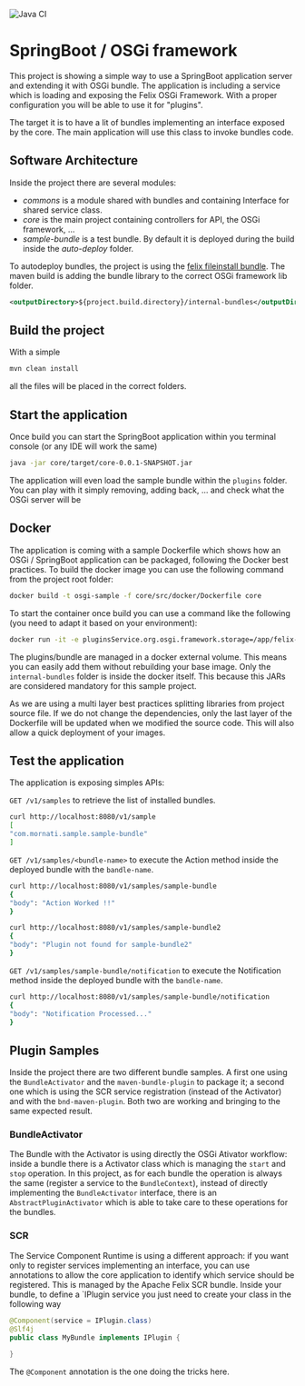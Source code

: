 ![Java CI](https://github.com/mmornati/springboot-osgi-sample/workflows/Java%20CI/badge.svg?branch=main)

# SpringBoot / OSGi framework
This project is showing a simple way to use a SpringBoot application server and extending it with OSGi bundle.
The application is including a service which is loading and exposing the Felix OSGi Framework. With a proper configuration you will be able to use it for "plugins".

The target it is to have a lit of bundles implementing an interface exposed by the core. The main application will use this class to invoke bundles code.

## Software Architecture
Inside the project there are several modules:
* *commons* is a module shared with bundles and containing Interface for shared service class.
* *core* is the main project containing controllers for API, the OSGi framework, ...
* *sample-bundle* is a test bundle. By default it is deployed during the build inside the *auto-deploy* folder.

To autodeploy bundles, the project is using the [felix fileinstall bundle](https://felix.apache.org/documentation/subprojects/apache-felix-file-install.html). The maven build is adding the bundle library to the correct OSGi framework lib folder.
```xml
<outputDirectory>${project.build.directory}/internal-bundles</outputDirectory>
```

## Build the project
With a simple
```bash
mvn clean install
```
all the files will be placed in the correct folders.

## Start the application
Once build you can start the SpringBoot application within you terminal console (or any IDE will work the same)
```bash
java -jar core/target/core-0.0.1-SNAPSHOT.jar
```

The application will even load the sample bundle within the `plugins` folder.
You can play with it simply removing, adding back, ... and check what the OSGi server will be

## Docker
The application is coming with a sample Dockerfile which shows how an OSGi / SpringBoot application can be packaged, following the Docker best practices.
To build the docker image you can use the following command from the project root folder:
```bash 
docker build -t osgi-sample -f core/src/docker/Dockerfile core
```

To start the container once build you can use a command like the following (you need to adapt it based on your environment):
```bash
docker run -it -e pluginsService.org.osgi.framework.storage=/app/felix-cache -e pluginsService.felix.auto.deploy.dir=/app/internal-bundles  -e pluginsService.felix.fileinstall.dir=/app/plugins -v /Users/Marco/Projects/springboot-osgi-sample/plugins:/app/plugins -p 8080:8080 osgi-sample
```
The plugins/bundle are managed in a docker external volume. This means you can easily add them without rebuilding your base image. Only the `internal-bundles` folder is inside the docker itself. This because this JARs are considered mandatory for this sample project.

As we are using a multi layer best practices splitting libraries from project source file. If we do not change the dependencies, only the last layer of the Dockerfile will be updated when we modified the source code. This will also allow a quick deployment of your images.

## Test the application
The application is exposing simples APIs:

`GET /v1/samples` to retrieve the list of installed bundles.
```bash
curl http://localhost:8080/v1/sample
[
"com.mornati.sample.sample-bundle"
]
```

`GET /v1/samples/<bundle-name>` to execute the Action method inside the deployed bundle with the `bandle-name`.
```bash
curl http://localhost:8080/v1/samples/sample-bundle
{
"body": "Action Worked !!"
}

curl http://localhost:8080/v1/samples/sample-bundle2
{
"body": "Plugin not found for sample-bundle2"
}
```

`GET /v1/samples/sample-bundle/notification` to execute the Notification method inside the deployed bundle with the `bandle-name`.
```bash
curl http://localhost:8080/v1/samples/sample-bundle/notification
{
"body": "Notification Processed..."
}
```

## Plugin Samples
Inside the project there are two different bundle samples. A first one using the `BundleActivator` and the `maven-bundle-plugin` to package it; a second one which is using the SCR service registration (instead of the Activator) and with the `bnd-maven-plugin`.
Both two are working and bringing to the same expected result.

### BundleActivator
The Bundle with the Activator is using directly the OSGi Ativator workflow: inside a bundle there is a Activator class which is managing the `start` and `stop` operation. In this project, as for each bundle the operation is always the same (register a service to the `BundleContext`), instead of directly implementing the `BundleActivator` interface, there is an `AbstractPluginActivator` which is able to take care to these operations for the bundles.

### SCR
The Service Component Runtime is using a different approach: if you want only to register services implementing an interface, you can use annotations to allow the core application to identify which service should be registered.
This is managed by the Apache Felix SCR bundle.
Inside your bundle, to define a `IPlugin service you just need to create your class in the following way
```java
@Component(service = IPlugin.class)
@Slf4j
public class MyBundle implements IPlugin {
  
}
```
The `@Component` annotation is the one doing the tricks here.
